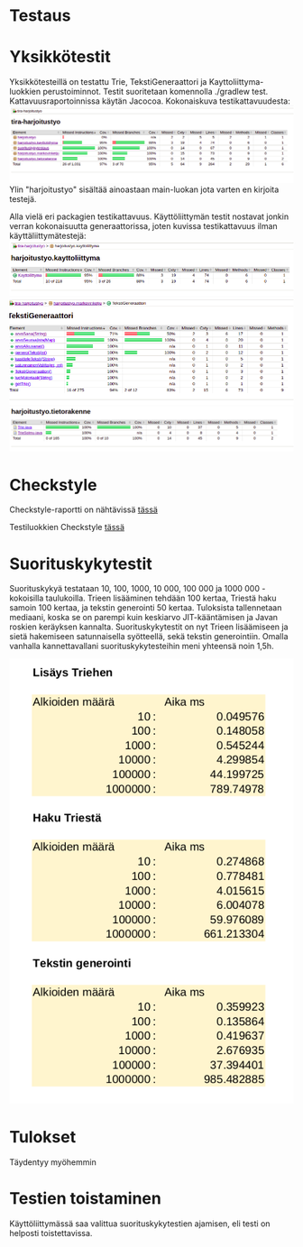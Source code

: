 # Testaus

# Yksikkötestit
Yksikkötesteillä on testattu Trie, TekstiGeneraattori ja Kayttoliittyma-luokkien perustoiminnot.
Testit suoritetaan komennolla ./gradlew test. Kattavuusraportoinnissa käytän Jacocoa.
Kokonaiskuva testikattavuudesta: ![kuva](https://github.com/IidaHamalainen/tira-harjoitustyo/blob/main/dokumentaatio/Kuvat/testikattavus_kaikki_19102021.png)
Ylin "harjoitustyo" sisältää ainoastaan main-luokan jota varten en kirjoita testejä.

Alla vielä eri packagien testikattavuus. Käyttöliittymän testit nostavat jonkin  verran kokonaisuutta generaattorissa, joten kuvissa testikattavuus ilman käyttäliittymätestejä:
![käyttöliittymä](https://github.com/IidaHamalainen/tira-harjoitustyo/blob/main/dokumentaatio/Kuvat/testikattavuus_kayttoliityma_19102021.png)
![generaattori](https://github.com/IidaHamalainen/tira-harjoitustyo/blob/main/dokumentaatio/Kuvat/testikattavuus_tekstigeneraattori_19102021.png)
![tietorakenne](https://github.com/IidaHamalainen/tira-harjoitustyo/blob/main/dokumentaatio/Kuvat/testikattavuus_tietorakenne_19102021.png)
 

# Checkstyle
Checkstyle-raportti on nähtävissä [tässä](https://github.com/IidaHamalainen/tira-harjoitustyo/blob/main/dokumentaatio/Kuvat/checkstyle25092021.png)

Testiluokkien Checkstyle [tässä](https://github.com/IidaHamalainen/tira-harjoitustyo/blob/main/dokumentaatio/Kuvat/checkstyle_test25092021.png)

# Suorituskykytestit
Suorituskykyä testataan 10, 100, 1000, 10 000, 100 000 ja 1000 000 -kokoisilla taulukoilla. Trieen lisääminen tehdään 100 kertaa, Triestä haku samoin 100 kertaa, ja tekstin generointi 50 kertaa. Tuloksista tallennetaan mediaani, koska se on parempi kuin keskiarvo JIT-kääntämisen ja Javan roskien keräyksen kannalta. 
Suorituskykytestit on nyt Trieen lisäämiseen ja sietä hakemiseen satunnaisella syötteellä, sekä tekstin generointiin.
Omalla vanhalla kannettavallani suorituskykytesteihin meni yhteensä noin 1,5h.

![suorituskykytestit](https://github.com/IidaHamalainen/tira-harjoitustyo/blob/main/dokumentaatio/Kuvat/suoritusajat.png)

# Tulokset
Täydentyy myöhemmin

# Testien toistaminen
Käyttöliittymässä saa valittua suorituskykytestien ajamisen, eli testi on helposti toistettavissa.
